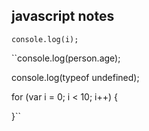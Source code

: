 ## javascript notes

`console.log(i);`

``console.log(person.age);

console.log(typeof undefined);

for (var i = 0; i < 10; i++) {

}``